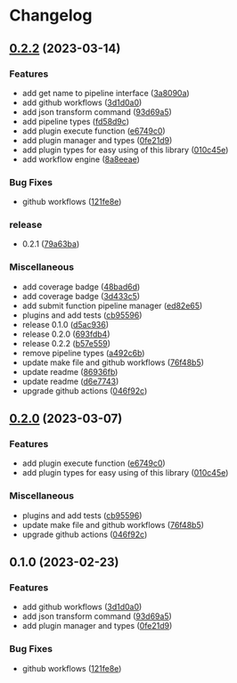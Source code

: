 # Changelog

## [0.2.2](https://github.com/rudderlabs/rudder-plugins-manager/compare/v0.2.0...v0.2.2) (2023-03-14)


### Features

* add get name to pipeline interface ([3a8090a](https://github.com/rudderlabs/rudder-plugins-manager/commit/3a8090a33dc6ac6e49d26f7aa809e0ce1941c578))
* add github workflows ([3d1d0a0](https://github.com/rudderlabs/rudder-plugins-manager/commit/3d1d0a0d0ef44e801b017148200b38c667356b32))
* add json transform command ([93d69a5](https://github.com/rudderlabs/rudder-plugins-manager/commit/93d69a5ed1a216e578d4d2d630f0f5cefe6730a7))
* add pipeline types ([fd58d9c](https://github.com/rudderlabs/rudder-plugins-manager/commit/fd58d9c6bbbb2846cbbfc658e7497e8bdbd7b6c5))
* add plugin execute function ([e6749c0](https://github.com/rudderlabs/rudder-plugins-manager/commit/e6749c0d8292ec41992f22cfebbc57a8f5b5b825))
* add plugin manager and types ([0fe21d9](https://github.com/rudderlabs/rudder-plugins-manager/commit/0fe21d99579603a188ae75702de00637eb79aee5))
* add plugin types for easy using of this library ([010c45e](https://github.com/rudderlabs/rudder-plugins-manager/commit/010c45ec9e90f3c6f6096248c15381f72578069b))
* add workflow engine ([8a8eeae](https://github.com/rudderlabs/rudder-plugins-manager/commit/8a8eeae851fbbc515eaf7f8fa064c3bafff7a1ae))


### Bug Fixes

* github workflows ([121fe8e](https://github.com/rudderlabs/rudder-plugins-manager/commit/121fe8e9bccb5b465f33f3fda4d37f46f7cfcc4d))


### release

* 0.2.1 ([79a63ba](https://github.com/rudderlabs/rudder-plugins-manager/commit/79a63badae268e61ae7256fcdcd7c77f30f9fe64))


### Miscellaneous

* add coverage badge ([48bad6d](https://github.com/rudderlabs/rudder-plugins-manager/commit/48bad6d89ce0db9894af3b4c4913c87f28f96390))
* add coverage badge ([3d433c5](https://github.com/rudderlabs/rudder-plugins-manager/commit/3d433c58e3803d29d59513d2b40e10c4a9d2ff94))
* add submit function pipeline manager ([ed82e65](https://github.com/rudderlabs/rudder-plugins-manager/commit/ed82e65c1bcc24cc111ef234c873ce5224e2233d))
* plugins and add tests ([cb95596](https://github.com/rudderlabs/rudder-plugins-manager/commit/cb95596d92970d6a153845754c60eab71cc8d767))
* release 0.1.0 ([d5ac936](https://github.com/rudderlabs/rudder-plugins-manager/commit/d5ac9365e308857ca3421ee7758b1bdd3eb03b25))
* release 0.2.0 ([693fdb4](https://github.com/rudderlabs/rudder-plugins-manager/commit/693fdb41168a2b241fa2fbbbb178c67dda331fc7))
* release 0.2.2 ([b57e559](https://github.com/rudderlabs/rudder-plugins-manager/commit/b57e559ec8947f80bfd5a8abc798243f31bebe75))
* remove pipeline types ([a492c6b](https://github.com/rudderlabs/rudder-plugins-manager/commit/a492c6b0246f2c81992a025a38c6e709a36d3735))
* update make file and github workflows ([76f48b5](https://github.com/rudderlabs/rudder-plugins-manager/commit/76f48b545daf74052e9da6e5dc0460f56463b81e))
* update readme ([86936fb](https://github.com/rudderlabs/rudder-plugins-manager/commit/86936fb01efc48f521e7aedb076f71873f589503))
* update readme ([d6e7743](https://github.com/rudderlabs/rudder-plugins-manager/commit/d6e7743a3e50e683e2fa31e5d7b0cac427f2329d))
* upgrade github actions ([046f92c](https://github.com/rudderlabs/rudder-plugins-manager/commit/046f92cfc52f15e29dbd9c1d141efc460b43500a))

## [0.2.0](https://github.com/rudderlabs/rudder-plugins-manager/compare/v0.1.0...v0.2.0) (2023-03-07)


### Features

* add plugin execute function ([e6749c0](https://github.com/rudderlabs/rudder-plugins-manager/commit/e6749c0d8292ec41992f22cfebbc57a8f5b5b825))
* add plugin types for easy using of this library ([010c45e](https://github.com/rudderlabs/rudder-plugins-manager/commit/010c45ec9e90f3c6f6096248c15381f72578069b))


### Miscellaneous

* plugins and add tests ([cb95596](https://github.com/rudderlabs/rudder-plugins-manager/commit/cb95596d92970d6a153845754c60eab71cc8d767))
* update make file and github workflows ([76f48b5](https://github.com/rudderlabs/rudder-plugins-manager/commit/76f48b545daf74052e9da6e5dc0460f56463b81e))
* upgrade github actions ([046f92c](https://github.com/rudderlabs/rudder-plugins-manager/commit/046f92cfc52f15e29dbd9c1d141efc460b43500a))

## 0.1.0 (2023-02-23)

### Features

* add github workflows ([3d1d0a0](https://github.com/rudderlabs/rudder-plugins-manager/commit/3d1d0a0d0ef44e801b017148200b38c667356b32))
* add json transform command ([93d69a5](https://github.com/rudderlabs/rudder-plugins-manager/commit/93d69a5ed1a216e578d4d2d630f0f5cefe6730a7))
* add plugin manager and types ([0fe21d9](https://github.com/rudderlabs/rudder-plugins-manager/commit/0fe21d99579603a188ae75702de00637eb79aee5))


### Bug Fixes

* github workflows ([121fe8e](https://github.com/rudderlabs/rudder-plugins-manager/commit/121fe8e9bccb5b465f33f3fda4d37f46f7cfcc4d))
